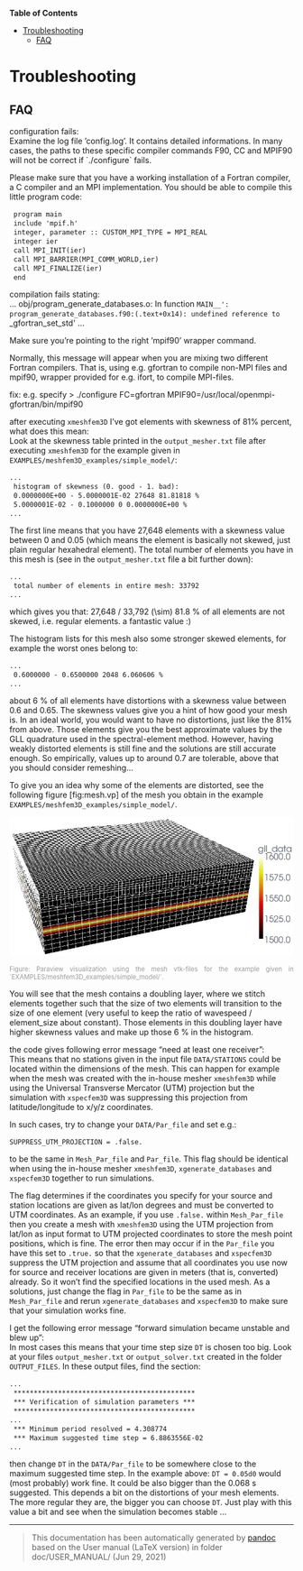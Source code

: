 **Table of Contents**

-   [Troubleshooting](#troubleshooting)
    -   [FAQ](#faq)

Troubleshooting
===============

FAQ
---

<span>configuration fails:</span>  
Examine the log file ’config.log’. It contains detailed informations. In many cases, the paths to these specific compiler commands F90, CC and MPIF90 will not be correct if \`./configure\` fails.

Please make sure that you have a working installation of a Fortran compiler, a C compiler and an MPI implementation. You should be able to compile this little program code:

     program main
     include 'mpif.h'
     integer, parameter :: CUSTOM_MPI_TYPE = MPI_REAL
     integer ier
     call MPI_INIT(ier)
     call MPI_BARRIER(MPI_COMM_WORLD,ier)
     call MPI_FINALIZE(ier)
     end

<span>compilation fails stating:</span>  
    ...
     obj/program_generate_databases.o: In function `MAIN__':
     program_generate_databases.f90:(.text+0x14): undefined reference to `_gfortran_set_std'
    ...

Make sure you’re pointing to the right ’mpif90’ wrapper command.

Normally, this message will appear when you are mixing two different Fortran compilers. That is, using e.g. gfortran to compile non-MPI files and mpif90, wrapper provided for e.g. ifort, to compile MPI-files.

fix: e.g. specify \> ./configure FC=gfortran MPIF90=/usr/local/openmpi-gfortran/bin/mpif90

<span>after executing `xmeshfem3D` I’ve got elements with skewness of 81% percent, what does this mean:</span>  
Look at the skewness table printed in the `output_mesher.txt` file after executing `xmeshfem3D` for the example given in `EXAMPLES/meshfem3D_examples/simple_model/`:

    ...
     histogram of skewness (0. good - 1. bad):
     0.0000000E+00 - 5.0000001E-02 27648 81.81818 %
     5.0000001E-02 - 0.1000000 0 0.0000000E+00 %
    ...

The first line means that you have 27,648 elements with a skewness value between 0 and 0.05 (which means the element is basically not skewed, just plain regular hexahedral element). The total number of elements you have in this mesh is (see in the `output_mesher.txt` file a bit further down):

    ...
     total number of elements in entire mesh: 33792
    ...

which gives you that: 27,648 / 33,792 \(\sim\) 81.8 % of all elements are not skewed, i.e. regular elements. a fantastic value :)

The histogram lists for this mesh also some stronger skewed elements, for example the worst ones belong to:

    ...
     0.6000000 - 0.6500000 2048 6.060606 %
    ...

about 6 % of all elements have distortions with a skewness value between 0.6 and 0.65. The skewness values give you a hint of how good your mesh is. In an ideal world, you would want to have no distortions, just like the 81% from above. Those elements give you the best approximate values by the GLL quadrature used in the spectral-element method. However, having weakly distorted elements is still fine and the solutions are still accurate enough. So empirically, values up to around 0.7 are tolerable, above that you should consider remeshing...

To give you an idea why some of the elements are distorted, see the following figure [fig:mesh.vp] of the mesh you obtain in the example `EXAMPLES/meshfem3D_examples/simple_model/`.

![Paraview visualization using the mesh vtk-files for the example given in `EXAMPLES/meshfem3D_examples/simple_model/`.<span data-label="fig:mesh.vp"></span>](figures/mesh_vp.jpg)
<div class="figcaption" style="text-align:justify;font-size:80%"><span style="color:#9A9A9A">Figure: Paraview visualization using the mesh vtk-files for the example given in `EXAMPLES/meshfem3D_examples/simple_model/`.<span data-label="fig:mesh.vp"></span></span></div>

You will see that the mesh contains a doubling layer, where we stitch elements together such that the size of two elements will transition to the size of one element (very useful to keep the ratio of wavespeed / element\_size about constant). Those elements in this doubling layer have higher skewness values and make up those 6 % in the histogram.

<span>the code gives following error message “need at least one receiver”:</span>  
This means that no stations given in the input file `DATA/STATIONS` could be located within the dimensions of the mesh. This can happen for example when the mesh was created with the in-house mesher `xmeshfem3D` while using the Universal Transverse Mercator (UTM) projection but the simulation with `xspecfem3D` was suppressing this projection from latitude/longitude to x/y/z coordinates.

In such cases, try to change your `DATA/Par_file` and set e.g.:

    SUPPRESS_UTM_PROJECTION = .false.

to be the same in `Mesh_Par_file` and `Par_file`. This flag should be identical when using the in-house mesher `xmeshfem3D`, `xgenerate_databases` and `xspecfem3D` together to run simulations.

The flag determines if the coordinates you specify for your source and station locations are given as lat/lon degrees and must be converted to UTM coordinates. As an example, if you use `.false.` within `Mesh_Par_file` then you create a mesh with `xmeshfem3D` using the UTM projection from lat/lon as input format to UTM projected coordinates to store the mesh point positions, which is fine. The error then may occur if in the `Par_file` you have this set to `.true.` so that the `xgenerate_databases` and `xspecfem3D` suppress the UTM projection and assume that all coordinates you use now for source and receiver locations are given in meters (that is, converted) already. So it won’t find the specified locations in the used mesh. As a solutions, just change the flag in `Par_file` to be the same as in `Mesh_Par_file` and rerun `xgenerate_databases` and `xspecfem3D` to make sure that your simulation works fine.

<span>I get the following error message “forward simulation became unstable and blew up”:</span>  
In most cases this means that your time step size `DT` is chosen too big. Look at your files `output_mesher.txt` or `output_solver.txt` created in the folder `OUTPUT_FILES`. In these output files, find the section:

    ...
     *********************************************
     *** Verification of simulation parameters ***
     *********************************************
    ...
     *** Minimum period resolved = 4.308774
     *** Maximum suggested time step = 6.8863556E-02
    ...

then change `DT` in the `DATA/Par_file` to be somewhere close to the maximum suggested time step. In the example above:
`DT = 0.05d0`
would (most probably) work fine. It could be also bigger than the 0.068 s suggested. This depends a bit on the distortions of your mesh elements. The more regular they are, the bigger you can choose `DT`. Just play with this value a bit and see when the simulation becomes stable ...

-----
> This documentation has been automatically generated by [pandoc](http://www.pandoc.org)
> based on the User manual (LaTeX version) in folder doc/USER_MANUAL/
> (Jun 29, 2021)

